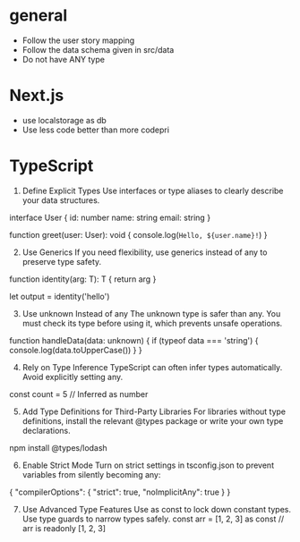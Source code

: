 # general
- Follow the user story mapping
- Follow the data schema given in src/data
- Do not have ANY type

# Next.js
- use localstorage as db
- Use less code better than more codepri 

# TypeScript
1. Define Explicit Types
Use interfaces or type aliases to clearly describe your data structures.

interface User {
  id: number
  name: string
  email: string
}

function greet(user: User): void {
  console.log(`Hello, ${user.name}!`)
}

2. Use Generics
If you need flexibility, use generics instead of any to preserve type safety.

function identity<T>(arg: T): T {
  return arg
}

let output = identity<string>('hello')

3. Use unknown Instead of any
The unknown type is safer than any. You must check its type before using it, which prevents unsafe operations.

function handleData(data: unknown) {
  if (typeof data === 'string') {
    console.log(data.toUpperCase())
  }
}

4. Rely on Type Inference
TypeScript can often infer types automatically. Avoid explicitly setting any.

const count = 5 // Inferred as number

5. Add Type Definitions for Third-Party Libraries
For libraries without type definitions, install the relevant @types package or write your own type declarations.

npm install @types/lodash

6. Enable Strict Mode
Turn on strict settings in tsconfig.json to prevent variables from silently becoming any:

{
  "compilerOptions": {
    "strict": true,
    "noImplicitAny": true
  }
}

7. Use Advanced Type Features
Use as const to lock down constant types.
Use type guards to narrow types safely.
const arr = [1, 2, 3] as const // arr is readonly [1, 2, 3]